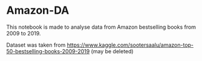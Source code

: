 # Amazon-DA

This notebook is made to analyse data from Amazon bestselling books from 2009 to 2019.

Dataset was taken from https://www.kaggle.com/sootersaalu/amazon-top-50-bestselling-books-2009-2019 (may be deleted)
